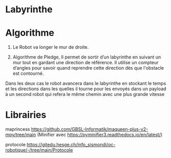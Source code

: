 # Labyrinthe

# Algorithme
1) Le Robot va longer le mur de droite. 
 
2) Algorithme de Pledge, Il permet de sortir d’un labyrinthe en suivant un mur tout en gardant une direction de référence. Il utilise un compteur d’angles pour savoir quand reprendre cette direction dès que l'obstacle est contourné.

Dans les deux cas le robot avancera dans le labyrinthe en stockant le temps et les directions dans les quelles il tourne pour les envoyés dans un payload à un second robot qui refera le même chemin avec une plus grande vitesse

# Librairies

maprincess  https://github.com/GBSL-Informatik/maqueen-plus-v2-mpy/tree/main 
(Minifier avec https://pyminifier3.readthedocs.io/en/latest/)
 
protocole   https://gitedu.hesge.ch/info_sismondi/oc-robotique/-/tree/main/Protocole

